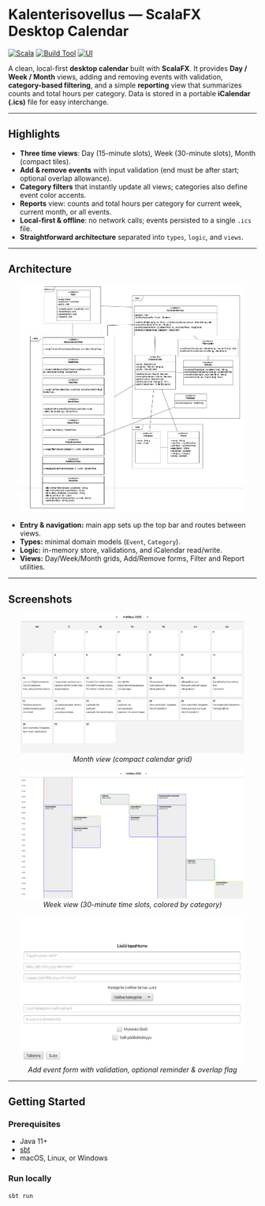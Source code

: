 # Kalenterisovellus — ScalaFX Desktop Calendar

[![Scala](https://img.shields.io/badge/Scala-3.x-informational)](#)
[![Build Tool](https://img.shields.io/badge/build-sbt-informational)](#)
[![UI](https://img.shields.io/badge/UI-JavaFX%2FScalaFX-informational)](#)

A clean, local-first **desktop calendar** built with **ScalaFX**. It provides **Day / Week / Month** views, adding and removing events with validation, **category-based filtering**, and a simple **reporting** view that summarizes counts and total hours per category. Data is stored in a portable **iCalendar (.ics)** file for easy interchange.

---

## Highlights

- **Three time views**: Day (15-minute slots), Week (30-minute slots), Month (compact tiles).
- **Add & remove events** with input validation (end must be after start; optional overlap allowance).
- **Category filters** that instantly update all views; categories also define event color accents.
- **Reports** view: counts and total hours per category for current week, current month, or all events.
- **Local-first & offline**: no network calls; events persisted to a single `.ics` file.
- **Straightforward architecture** separated into `types`, `logic`, and `views`.

---

## Architecture

<p align="center">
  <img alt="Architecture overview" src="docs/structure.png" width="90%">
</p>

- **Entry & navigation:** main app sets up the top bar and routes between views.
- **Types:** minimal domain models (`Event`, `Category`).
- **Logic:** in-memory store, validations, and iCalendar read/write.
- **Views:** Day/Week/Month grids, Add/Remove forms, Filter and Report utilities.

---

## Screenshots

<p align="center">
  <img alt="Month view" src="docs/month.png" width="90%"><br>
  <em>Month view (compact calendar grid)</em>
</p>

<p align="center">
  <img alt="Week view" src="docs/week.png" width="90%"><br>
  <em>Week view (30-minute time slots, colored by category)</em>
</p>

<p align="center">
  <img alt="Add event form" src="docs/add.png" width="90%"><br>
  <em>Add event form with validation, optional reminder & overlap flag</em>
</p>

---

## Getting Started

### Prerequisites
- Java 11+
- [sbt](https://www.scala-sbt.org/)
- macOS, Linux, or Windows

### Run locally
```bash
sbt run
